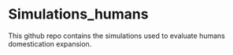 # Simulations_humans
This github repo contains the simulations used to evaluate humans domestication expansion.
